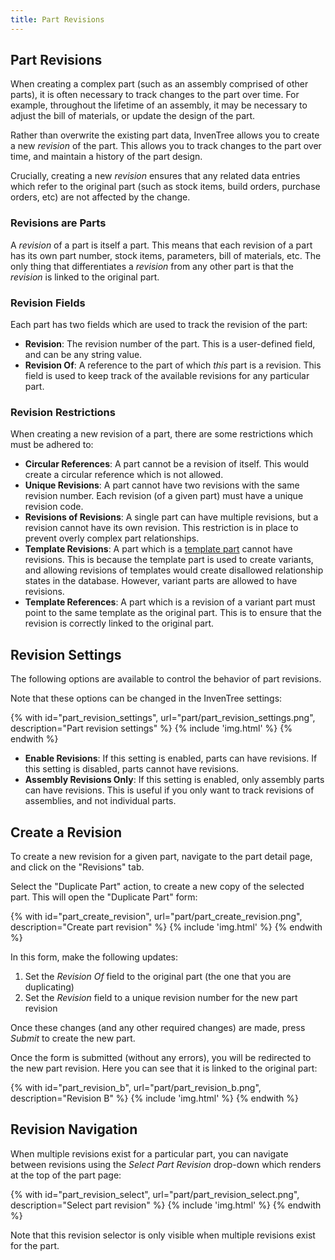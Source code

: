 ```yaml
---
title: Part Revisions
---
```


## Part Revisions

When creating a complex part (such as an assembly comprised of other parts), it is often necessary to track changes to the part over time. For example, throughout the lifetime of an assembly, it may be necessary to adjust the bill of materials, or update the design of the part.

Rather than overwrite the existing part data, InvenTree allows you to create a new *revision* of the part. This allows you to track changes to the part over time, and maintain a history of the part design.

Crucially, creating a new *revision* ensures that any related data entries which refer to the original part (such as stock items, build orders, purchase orders, etc) are not affected by the change.

### Revisions are Parts

A *revision* of a part is itself a part. This means that each revision of a part has its own part number, stock items, parameters, bill of materials, etc. The only thing that differentiates a *revision* from any other part is that the *revision* is linked to the original part.

### Revision Fields

Each part has two fields which are used to track the revision of the part:

* **Revision**: The revision number of the part. This is a user-defined field, and can be any string value.
* **Revision Of**: A reference to the part of which *this* part is a revision. This field is used to keep track of the available revisions for any particular part.

### Revision Restrictions

When creating a new revision of a part, there are some restrictions which must be adhered to:

* **Circular References**: A part cannot be a revision of itself. This would create a circular reference which is not allowed.
* **Unique Revisions**: A part cannot have two revisions with the same revision number. Each revision (of a given part) must have a unique revision code.
* **Revisions of Revisions**: A single part can have multiple revisions, but a revision cannot have its own revision. This restriction is in place to prevent overly complex part relationships.
* **Template Revisions**: A part which is a [template part](./template.md) cannot have revisions. This is because the template part is used to create variants, and allowing revisions of templates would create disallowed relationship states in the database. However, variant parts are allowed to have revisions.
* **Template References**: A part which is a revision of a variant part must point to the same template as the original part. This is to ensure that the revision is correctly linked to the original part.

## Revision Settings

The following options are available to control the behavior of part revisions.

Note that these options can be changed in the InvenTree settings:

{% with id="part_revision_settings", url="part/part_revision_settings.png", description="Part revision settings" %}
{% include 'img.html' %}
{% endwith %}

* **Enable Revisions**: If this setting is enabled, parts can have revisions. If this setting is disabled, parts cannot have revisions.
* **Assembly Revisions Only**: If this setting is enabled, only assembly parts can have revisions. This is useful if you only want to track revisions of assemblies, and not individual parts.

## Create a Revision

To create a new revision for a given part, navigate to the part detail page, and click on the "Revisions" tab.

Select the "Duplicate Part" action, to create a new copy of the selected part. This will open the "Duplicate Part" form:

{% with id="part_create_revision", url="part/part_create_revision.png", description="Create part revision" %}
{% include 'img.html' %}
{% endwith %}

In this form, make the following updates:

1. Set the *Revision Of* field to the original part (the one that you are duplicating)
2. Set the *Revision* field to a unique revision number for the new part revision

Once these changes (and any other required changes) are made, press *Submit* to create the new part.

Once the form is submitted (without any errors), you will be redirected to the new part revision. Here you can see that it is linked to the original part:

{% with id="part_revision_b", url="part/part_revision_b.png", description="Revision B" %}
{% include 'img.html' %}
{% endwith %}

## Revision Navigation

When multiple revisions exist for a particular part, you can navigate between revisions using the *Select Part Revision* drop-down which renders at the top of the part page:

{% with id="part_revision_select", url="part/part_revision_select.png", description="Select part revision" %}
{% include 'img.html' %}
{% endwith %}

Note that this revision selector is only visible when multiple revisions exist for the part.
